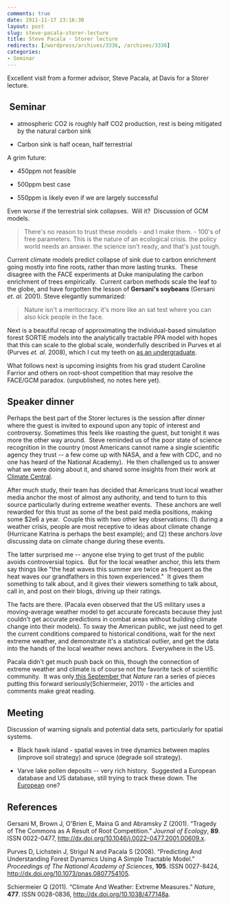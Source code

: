 ```yaml
---
comments: true
date: 2011-11-17 23:16:30
layout: post
slug: steve-pacala-storer-lecture
title: Steve Pacala - Storer lecture
redirects: [/wordpress/archives/3336, /archives/3336]
categories:
- Seminar
---
```


Excellent visit from a former advisor, Steve Pacala, at Davis for a Storer lecture.


##  Seminar





	
  * atmospheric CO2 is roughly half CO2 production, rest is being mitigated by the natural carbon sink

	
  * Carbon sink is half ocean, half terrestrial


A grim future:

	
  * 450ppm not feasible

	
  * 500ppm best case

	
  * 550ppm is likely even if we are largely successful


Even worse if the terrestrial sink collapses.  Will it?  Discussion of GCM models.


> There's no reason to trust these models - and I make them. - 100's of free parameters. This is the nature of an ecological crisis. the policy world needs an answer. the science isn't ready, and that's just tough.


Current climate models predict collapse of sink due to carbon enrichment going mostly into fine roots, rather than more lasting trunks.  These disagree with the FACE experiments at Duke manipulating the carbon enrichment of trees empirically.  Current carbon methods scale the leaf to the globe, and have forgotten the lesson of **Gersani's soybeans** (Gersani _et. al._ 2001). Steve elegantly summarized:


> Nature isn't a meritocracy. it's more like an sat test where you can also kick people in the face.


Next is a beautiful recap of approximating the individual-based simulation forest SORTIE models into the analytically tractable PPA model with hopes that this can scale to the global scale, wonderfully described in Purves et al (Purves _et. al._ 2008), which I cut my teeth on [as an undergraduate](http://www.mendeley.com/download/public/98752/3107796981/f36faf01ce5eefa266480067793881530f212fea/dl.pdf).

What follows next is upcoming insights from his grad student Caroline Farrior and others on root-shoot competition that may resolve the FACE/GCM paradox. (unpublished, no notes here yet).




## Speaker dinner


Perhaps the best part of the Storer lectures is the session after dinner where the guest is invited to expound upon any topic of interest and controversy. Sometimes this feels like roasting the guest, but tonight it was more the other way around.  Steve reminded us of the poor state of science recognition in the country (most Americans cannot name a single scientific agency they trust -- a few come up with NASA, and a few with CDC, and no one has heard of the National Academy).  He then challenged us to answer what we were doing about it, and shared some insights from their work at [Climate Central](http://www.climatecentral.org/).

After much study, their team has decided that Americans trust local weather media anchor the most of almost any authority, and tend to turn to this source particularly during extreme weather events.  These anchors are well rewarded for this trust as some of the best paid media positions, making some $2e6 a year.  Couple this with two other key observations: (1) during a weather crisis, people are most receptive to ideas about climate change (Hurricane Katrina is perhaps the best example); and (2) these anchors _love_ discussing data on climate change during these events.

The latter surprised me -- anyone else trying to get trust of the public avoids controversial topics.  But for the local weather anchor, this lets them say things like "the heat waves this summer are twice as frequent as the heat waves our grandfathers in this town experienced."  It gives them something to talk about, and it gives their viewers something to talk about, call in, and post on their blogs, driving up their ratings.

The facts are there. (Pacala even observed that the US military uses a moving-average weather model to get accurate forecasts because they just couldn't get accurate predictions in combat areas without building climate change into their models). To sway the American public, we just need to get the current conditions compared to historical conditions, wait for the next extreme weather, and demonstrate it's a statistical outlier, and get the data into the hands of the local weather news anchors.  Everywhere in the US.

Pacala didn't get much push back on this, though the connection of extreme weather and climate is of course not the favorite tack of scientific community.  It was only[ this September ](http://www.nature.com/news/2011/110907/full/477148a.html)that _Nature_ ran a series of pieces putting this forward seriously(Schiermeier, 2011) - the articles and comments make great reading.


## Meeting


Discussion of warning signals and potential data sets, particularly for spatial systems.



	
  * Black hawk island - spatial waves in tree dynamics between maples (improve soil strategy) and spruce (degrade soil strategy).

	
  * Varve lake pollen deposits -- very rich history.  Suggested a European database and US database, still trying to track these down. The [European](http://www.europeanpollendatabase.net/) one?


## References

<p>Gersani M, Brown J, O'Brien E, Maina G and Abramsky Z (2001).
&ldquo;Tragedy of The Commons as A Result of Root Competition.&rdquo;
<EM>Journal of Ecology</EM>, <B>89</B>.
ISSN 0022-0477, <a href="http://dx.doi.org/10.1046/j.0022-0477.2001.00609.x">http://dx.doi.org/10.1046/j.0022-0477.2001.00609.x</a>.
<p>Purves D, Lichstein J, Strigul N and Pacala S (2008).
&ldquo;Predicting And Understanding Forest Dynamics Using A Simple Tractable Model.&rdquo;
<EM>Proceedings of The National Academy of Sciences</EM>, <B>105</B>.
ISSN 0027-8424, <a href="http://dx.doi.org/10.1073/pnas.0807754105">http://dx.doi.org/10.1073/pnas.0807754105</a>.
<p>Schiermeier Q (2011).
&ldquo;Climate And Weather: Extreme Measures.&rdquo;
<EM>Nature</EM>, <B>477</B>.
ISSN 0028-0836, <a href="http://dx.doi.org/10.1038/477148a">http://dx.doi.org/10.1038/477148a</a>.
